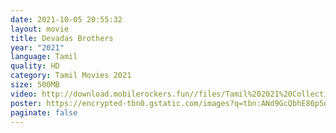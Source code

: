 ```yaml
---
date: 2021-10-05 20:55:32
layout: movie
title: Devadas Brothers
year: "2021"
language: Tamil
quality: HD
category: Tamil Movies 2021
size: 500MB
video: http://download.mobilerockers.fun//files/Tamil%202021%20Collection/Devadas%20Brothers%20(2021)/Devadas%20Brothers%20(2021)%20Full%20Movies/Devadas%20Brothers%20(2021)%20HDRip/Devadas%20Brothers%20(2021)%20HDRip%20Single%20Part.mp4
poster: https://encrypted-tbn0.gstatic.com/images?q=tbn:ANd9GcQbhE86p5q4rurc9m-rLT_r_HUQUvTyci1tWQ&usqp=CAU
paginate: false
---
```

